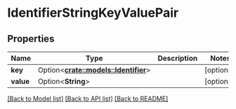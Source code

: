 # IdentifierStringKeyValuePair

## Properties

Name | Type | Description | Notes
------------ | ------------- | ------------- | -------------
**key** | Option<[**crate::models::Identifier**](Identifier.md)> |  | [optional]
**value** | Option<**String**> |  | [optional]

[[Back to Model list]](../README.md#documentation-for-models) [[Back to API list]](../README.md#documentation-for-api-endpoints) [[Back to README]](../README.md)


